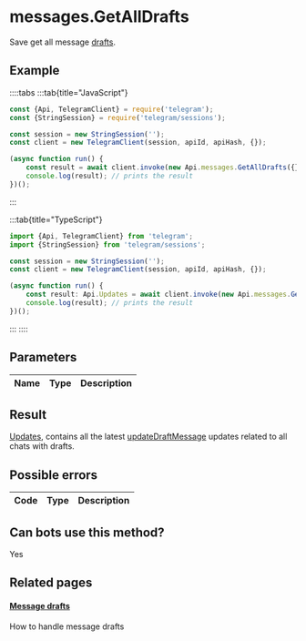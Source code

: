 # messages.GetAllDrafts

Save get all message [drafts](https://core.telegram.org/api/drafts).



## Example

::::tabs
:::tab{title="JavaScript"}
```js
const {Api, TelegramClient} = require('telegram');
const {StringSession} = require('telegram/sessions');

const session = new StringSession('');
const client = new TelegramClient(session, apiId, apiHash, {});

(async function run() {
    const result = await client.invoke(new Api.messages.GetAllDrafts({}));
    console.log(result); // prints the result
})();
```
:::

:::tab{title="TypeScript"}
```ts
import {Api, TelegramClient} from 'telegram';
import {StringSession} from 'telegram/sessions';

const session = new StringSession('');
const client = new TelegramClient(session, apiId, apiHash, {});

(async function run() {
    const result: Api.Updates = await client.invoke(new Api.messages.GetAllDrafts({}));
    console.log(result); // prints the result
})();
```
:::
::::



## Parameters

| Name | Type | Description |
| :--: | ---- | ----------- |


## Result

[Updates](https://core.telegram.org/type/Updates), contains all the latest [updateDraftMessage](https://core.telegram.org/constructor/updateDraftMessage) updates related to all chats with drafts.



## Possible errors

| Code | Type | Description |
| :--: | ---- | ----------- |


## Can bots use this method?

Yes

## Related pages

#### [Message drafts](https://core.telegram.org/api/drafts)

How to handle message drafts




